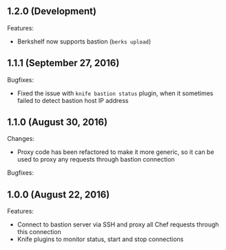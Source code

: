 ## 1.2.0 (Development)

Features:
  - Berkshelf now supports bastion (`berks upload`)

## 1.1.1 (September 27, 2016)

Bugfixes:
  - Fixed the issue with `knife bastion status` plugin, when it sometimes failed to detect bastion host IP address

## 1.1.0 (August 30, 2016)

Changes:
  - Proxy code has been refactored to make it more generic, so it can be used to proxy any requests through bastion connection

Bugfixes:

## 1.0.0 (August 22, 2016)

Features:

  - Connect to bastion server via SSH and proxy all Chef requests through this connection
  - Knife plugins to monitor status, start and stop connections
